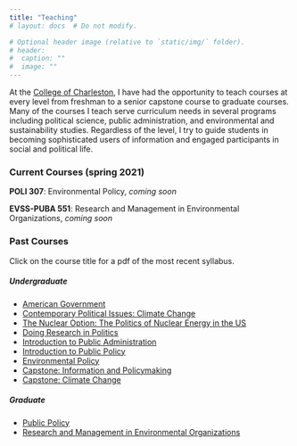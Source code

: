 ```yaml
---
title: "Teaching"
# layout: docs  # Do not modify.

# Optional header image (relative to `static/img/` folder).
# header:
#  caption: ""
#  image: ""
---
```


<!-- ![](me.jpg) --> 

At the [College of Charleston](http://cofc.edu/), I have had the opportunity to teach courses at every level from freshman to a senior capstone course to graduate courses. Many of the courses I teach serve curriculum needs in several programs including political science, public administration, and environmental and sustainability studies. Regardless of the level, I try to guide students in becoming sophisticated users of information and engaged participants in social and political life. 

### Current Courses (spring 2021)

**POLI 307**: Environmental Policy, _coming soon_

**EVSS-PUBA 551**: Research and Management in Environmental Organizations, _coming soon_

<!-- <a href="/courses/capstone/" itemprop="url"><span itemprop="name">**POLI 405**: Capstone: Climate Change</span></a>

<a href="/courses/policy602/" itemprop="url"><span itemprop="name">**EVSS/PUBA 602**: Public Policy</span></a> -->


### Past Courses 

Click on the course title for a <i class="fas fa-file-pdf"></i> pdf of the most recent syllabus. 

##### Undergraduate 

* [American Government](syllabi/AGfall18.pdf)
* [Contemporary Political Issues: Climate Change](syllabi/POLI102-syllabus-final.pdf) 
* [The Nuclear Option: The Politics of Nuclear Energy in the US](syllabi/FYEsyllabus.pdf)
* [Doing Research in Politics](syllabi/DRPsyllabus.pdf)
* [Introduction to Public Administration](syllabi/POLI210-syllabus-final.pdf)
* [Introduction to Public Policy](syllabi/POLI211-syllabus-final.pdf)
* [Environmental Policy](syllabi/EPspring19.pdf)
* [Capstone: Information and Policymaking](syllabi/CPsyllabus.pdf)
* [Capstone: Climate Change](syllabi/nowlin-poli405-syllabus.pdf)

##### Graduate 

* [Public Policy](syllabi/EVSS-PUBA602-syllabus-final.pdf)
* [Research and Management in Environmental Organizations](syllabi/RMEOspring19.pdf)
